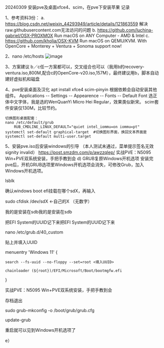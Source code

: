 20240309 安装pve及桌面xfce4、scim，在pve下安装苹果
记录


1、参考资料3份：
    a. https://blog.csdn.net/weixin_44293949/article/details/121863559 解决raw.githubusercontent.com无法访问的问题 
    b. https://github.com/luchina-gabriel/OSX-PROXMOX Run macOS on ANY Computer - AMD & Intel
    c. https://github.com/kholia/OSX-KVM  Run macOS on QEMU/KVM. With OpenCore + Monterey + Ventura + Sonoma support now!

2、nano /etc/hosts
    ![image](https://github.com/nophook/pve-xfce4-scim-macOS-passthrogh/assets/113235819/3b2f3403-d02e-4681-a458-850880e76b32)

3、方案建议
    b／c任一方案都可以，交叉组合也可以（我用b的recovery-ventura.iso,800M,配合c的OpenCore-v20.iso,157M），最终建议用b，脚本自动建好虚拟机和磁盘

4、pve安装桌面及汉化
    apt install xfce4 scim-pinyin
    根据依赖会自动安装其他组件。
    Applications -- Settings -- Appearence -- Fonts -- Default Font 选正体中文字体，我是选的WenQuanYi Micro Hei Regular，效果类似新宋。
    scim套件安装仅130M，比较节约。

    切换图形桌面配套：
    nano /etc/default/grub
        RUB_CMDLINE_LINUX_DEFAULT="quiet intel_iommu=on iommu=pt"
    systemctl set-default graphical-target  #切换图形界面，换回文本界面是 systemctl set-default multi-user.target

5、安装pve.iso后安装windows的引导  （本人测试未通过，菜单提示签名无效signity invalid）
    https://post.smzdm.com/p/awzzqlep/  实战PVE：N5095 Win+PVE双系统安装，手把手教到会
    d) GRUB复原Windows开机选项
安装完pve后，开机GRUB选项里Windows开机选项会消失，可修改Grub，加入Windows开机选项。

lsblk

确认windows boot efi挂载在哪个sdX，再输入

sudo cfdisk /dev/sdX <-自己的X （无数字）

我的是安装在sdb我的是安装在sdb

把EFI System的UUID记下来把EFI System的UUID记下来

nano /etc/grub.d/40_custom

贴上并填入UUID

menuentry 'Windows 11' {

    search --fs-uuid --no-floppy --set=root <填入UUID>

    chainloader (${root})/EFI/Microsoft/Boot/bootmgfw.efi

}

实战PVE：N5095 Win+PVE双系统安装，手把手教到会

存档退出

sudo grub-mkconfig -o /boot/grub/grub.cfg

update-grub

重启就可以见到Windows开机选项了

e）



